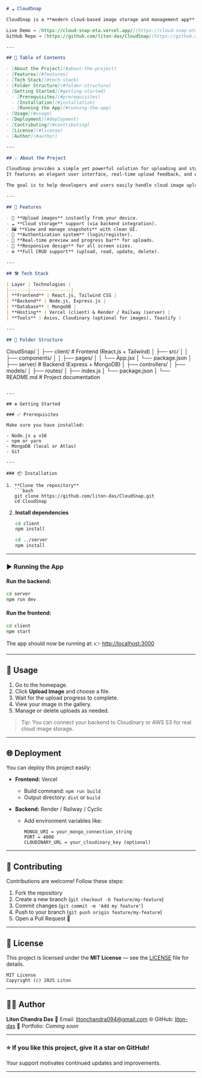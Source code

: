 ```markdown
# ☁️ CloudSnap

CloudSnap is a **modern cloud-based image storage and management app** that allows users to easily upload, view, and manage their snapshots online — built with the **MERN Stack** (MongoDB, Express.js, React.js, Node.js).  

Live Demo → [https://cloud-snap-eta.vercel.app/](https://cloud-snap-eta.vercel.app/)  
GitHub Repo → [https://github.com/liton-das/CloudSnap](https://github.com/liton-das/CloudSnap)

---

## 📖 Table of Contents

- [About the Project](#about-the-project)
- [Features](#features)
- [Tech Stack](#tech-stack)
- [Folder Structure](#folder-structure)
- [Getting Started](#getting-started)
  - [Prerequisites](#prerequisites)
  - [Installation](#installation)
  - [Running the App](#running-the-app)
- [Usage](#usage)
- [Deployment](#deployment)
- [Contributing](#contributing)
- [License](#license)
- [Author](#author)

---

## 💡 About the Project

CloudSnap provides a simple yet powerful solution for uploading and storing images securely in the cloud.  
It features an elegant user interface, real-time upload feedback, and organized galleries.

The goal is to help developers and users easily handle cloud image uploads — ideal for portfolio, company, or blogging use.

---

## 🚀 Features

- 📸 **Upload images** instantly from your device.  
- ☁️ **Cloud storage** support (via backend integration).  
- 🖼️ **View and manage snapshots** with clean UI.  
- 🔐 **Authentication system** (login/register).  
- 🔄 **Real-time preview and progress bar** for uploads.  
- 🧩 **Responsive design** for all screen sizes.  
- ⚙️ **Full CRUD support** (upload, read, update, delete).  

---

## 🛠️ Tech Stack

| Layer | Technologies |
|-------|---------------|
| **Frontend** | React.js, Tailwind CSS |
| **Backend** | Node.js, Express.js |
| **Database** | MongoDB |
| **Hosting** | Vercel (client) & Render / Railway (server) |
| **Tools** | Axios, Cloudinary (optional for images), Toastify |

---

## 📁 Folder Structure

```

CloudSnap/
│
├── client/              # Frontend (React.js + Tailwind)
│   ├── src/
│   │   ├── components/
│   │   ├── pages/
│   │   └── App.jsx
│   └── package.json
│
├── server/              # Backend (Express + MongoDB)
│   ├── controllers/
│   ├── models/
│   ├── routes/
│   ├── index.js
│   └── package.json
│
└── README.md            # Project documentation

````

---

## ⚙️ Getting Started

### ✅ Prerequisites

Make sure you have installed:

- Node.js ≥ v16  
- npm or yarn  
- MongoDB (local or Atlas)  
- Git

---

### 📦 Installation

1. **Clone the repository**
   ```bash
   git clone https://github.com/liton-das/CloudSnap.git
   cd CloudSnap
````

2. **Install dependencies**

   ```bash
   cd client
   npm install

   cd ../server
   npm install
   ```

---

### ▶️ Running the App

#### Run the backend:

```bash
cd server
npm run dev
```

#### Run the frontend:

```bash
cd client
npm start
```

The app should now be running at:
👉 [http://localhost:3000](http://localhost:3000)

---

## 🧠 Usage

1. Go to the homepage.
2. Click **Upload Image** and choose a file.
3. Wait for the upload progress to complete.
4. View your image in the gallery.
5. Manage or delete uploads as needed.

> Tip: You can connect your backend to Cloudinary or AWS S3 for real cloud image storage.

---

## 🌐 Deployment

You can deploy this project easily:

* **Frontend:** Vercel

  * Build command: `npm run build`
  * Output directory: `dist` or `build`
* **Backend:** Render / Railway / Cyclic

  * Add environment variables like:

    ```
    MONGO_URI = your_mongo_connection_string
    PORT = 4000
    CLOUDINARY_URL = your_cloudinary_key (optional)
    ```

---

## 🤝 Contributing

Contributions are welcome!
Follow these steps:

1. Fork the repository
2. Create a new branch (`git checkout -b feature/my-feature`)
3. Commit changes (`git commit -m 'Add my feature'`)
4. Push to your branch (`git push origin feature/my-feature`)
5. Open a Pull Request 🎉

---

## 🪪 License

This project is licensed under the **MIT License** — see the [LICENSE](LICENSE) file for details.

```
MIT License  
Copyright (c) 2025 Liton
```

---

## 👨‍💻 Author

**Liton Chandra Das**
📧 Email: [litonchandra094@gmail.com](mailto:litonchandra094@gmail.com)
🌐 GitHub: [liton-das](https://github.com/liton-das)
💼 Portfolio: *Coming soon*

---

### ⭐ If you like this project, give it a star on GitHub!

Your support motivates continued updates and improvements.

---
